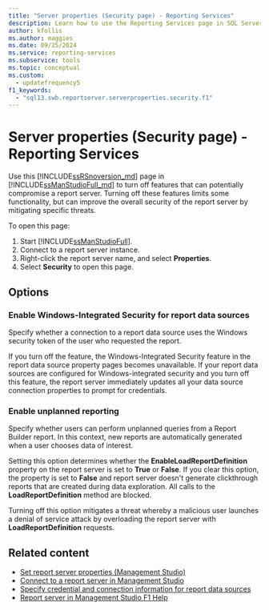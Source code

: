 ```yaml
---
title: "Server properties (Security page) - Reporting Services"
description: Learn how to use the Reporting Services page in SQL Server Management Studio to turn off features that can potentially compromise a report server.
author: kfollis
ms.author: maggies
ms.date: 09/25/2024
ms.service: reporting-services
ms.subservice: tools
ms.topic: conceptual
ms.custom:
  - updatefrequency5
f1_keywords:
  - "sql13.swb.reportserver.serverproperties.security.f1"
---
```


# Server properties (Security page) - Reporting Services

  Use this [!INCLUDE[ssRSnoversion_md](../../includes/ssrsnoversion-md.md)] page in [!INCLUDE[ssManStudioFull_md](../../includes/ssmanstudiofull-md.md)] to turn off features that can potentially compromise a report server. Turning off these features limits some functionality, but can improve the overall security of the report server by mitigating specific threats.  
  
 To open this page:
 1) Start [!INCLUDE[ssManStudioFull](../../includes/ssmanstudiofull-md.md)].
 2) Connect to a report server instance.
 3) Right-click the report server name, and select **Properties**.
 4) Select **Security** to open this page.  
  
## Options

### Enable Windows-Integrated Security for report data sources

 Specify whether a connection to a report data source uses the Windows security token of the user who requested the report.  
  
 If you turn off the feature, the Windows-Integrated Security feature in the report data source property pages becomes unavailable. If your report data sources are configured for Windows-integrated security and you turn off this feature, the report server immediately updates all your data source connection properties to prompt for credentials.  
  
### Enable unplanned reporting

 Specify whether users can perform unplanned queries from a Report Builder report. In this context, new reports are automatically generated when a user chooses data of interest.
  
 Setting this option determines whether the **EnableLoadReportDefinition** property on the report server is set to **True** or **False**. If you clear this option, the property is set to **False** and report server doesn't generate clickthrough reports that are created during data exploration. All calls to the **LoadReportDefinition** method are blocked.  
  
 Turning off this option mitigates a threat whereby a malicious user launches a denial of service attack by overloading the report server with **LoadReportDefinition** requests.  
  
## Related content

- [Set report server properties &#40;Management Studio&#41;](../../reporting-services/tools/set-report-server-properties-management-studio.md)
- [Connect to a report server in Management Studio](../../reporting-services/tools/connect-to-a-report-server-in-management-studio.md)
- [Specify credential and connection information for report data sources](../../reporting-services/report-data/specify-credential-and-connection-information-for-report-data-sources.md)
- [Report server in Management Studio F1 Help](../../reporting-services/tools/report-server-in-management-studio-f1-help.md)

